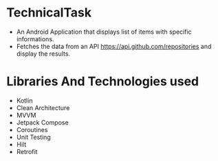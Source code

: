 # TechnicalTask
* An Android Application that displays list of items with specific informations.
* Fetches the data from an API https://api.github.com/repositories and display the results.

 # Libraries And Technologies used
* Kotlin
* Clean Architecture
* MVVM
* Jetpack Compose
* Coroutines
* Unit Testing
* Hilt
* Retrofit
